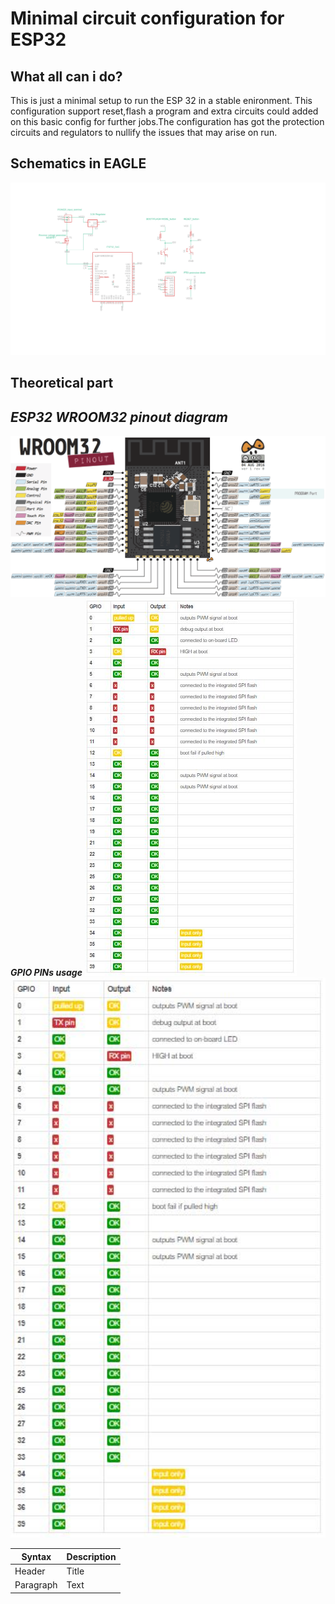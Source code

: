 # Minimal circuit configuration for ESP32
##  What all can i do?
This is just a minimal setup to run the ESP 32 in a stable enironment. This configuration support reset,flash a program and extra circuits could added on this basic config for further jobs.The configuration has got the protection circuits and regulators to nullify the issues that may arise on run.
##  Schematics in EAGLE
![SCHEME_ESP32](/esp32_minimal_scheme.png "schematic")
## Theoretical part
***ESP32 WROOM32 pinout diagram***
--
![SCHEME_ESP32](/esp32-pinout-chip-ESP-WROOM-32.png "schematic")
***GPIO PINs usage***
![SCHEME_ESP32](/pinesp.JPG "schematic")
<img src="/pinesp.JPG" width="3000">

| Syntax | Description |
| --- | ----------- |
| Header | Title |
| Paragraph | Text |
